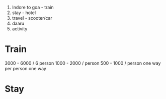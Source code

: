 1. Indore to goa - train
2. stay - hotel
3. travel - scooter/car
4. daaru
5. activity

# Train
3000 - 6000 / 6 person
1000 - 2000 / person
500 - 1000 / person one way
per person
one way
# Stay
